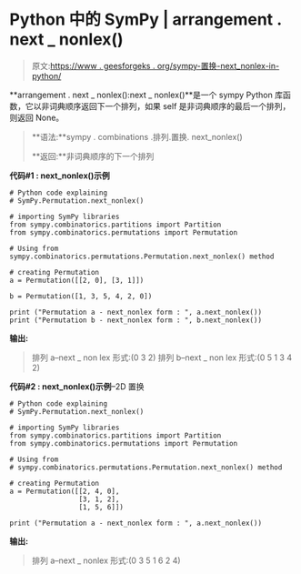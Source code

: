 # Python 中的 SymPy | arrangement . next _ nonlex()

> 原文:[https://www . geesforgeks . org/sympy-置换-next_nonlex-in-python/](https://www.geeksforgeeks.org/sympy-permutation-next_nonlex-in-python/)

**arrangement . next _ nonlex():next _ nonlex()**是一个 sympy Python 库函数，它以非词典顺序返回下一个排列，如果 self 是非词典顺序的最后一个排列，则返回 None。

> **语法:**sympy . combinations .排列.置换. next_nonlex()
> 
> **返回:**非词典顺序的下一个排列

**代码#1 : next_nonlex()示例**

```
# Python code explaining
# SymPy.Permutation.next_nonlex()

# importing SymPy libraries
from sympy.combinatorics.partitions import Partition
from sympy.combinatorics.permutations import Permutation

# Using from sympy.combinatorics.permutations.Permutation.next_nonlex() method 

# creating Permutation
a = Permutation([[2, 0], [3, 1]])

b = Permutation([1, 3, 5, 4, 2, 0])

print ("Permutation a - next_nonlex form : ", a.next_nonlex())
print ("Permutation b - next_nonlex form : ", b.next_nonlex())
```

**输出:**

> 排列 a–next _ non lex 形式:(0 3 2)
> 排列 b–next _ non lex 形式:(0 5 1 3 4 2)

**代码#2 : next_nonlex()示例**–2D 置换

```
# Python code explaining
# SymPy.Permutation.next_nonlex()

# importing SymPy libraries
from sympy.combinatorics.partitions import Partition
from sympy.combinatorics.permutations import Permutation

# Using from 
# sympy.combinatorics.permutations.Permutation.next_nonlex() method 

# creating Permutation
a = Permutation([[2, 4, 0], 
                 [3, 1, 2],
                 [1, 5, 6]])

print ("Permutation a - next_nonlex form : ", a.next_nonlex())
```

**输出:**

> 排列 a–next _ nonlex 形式:(0 3 5 1 6 2 4)